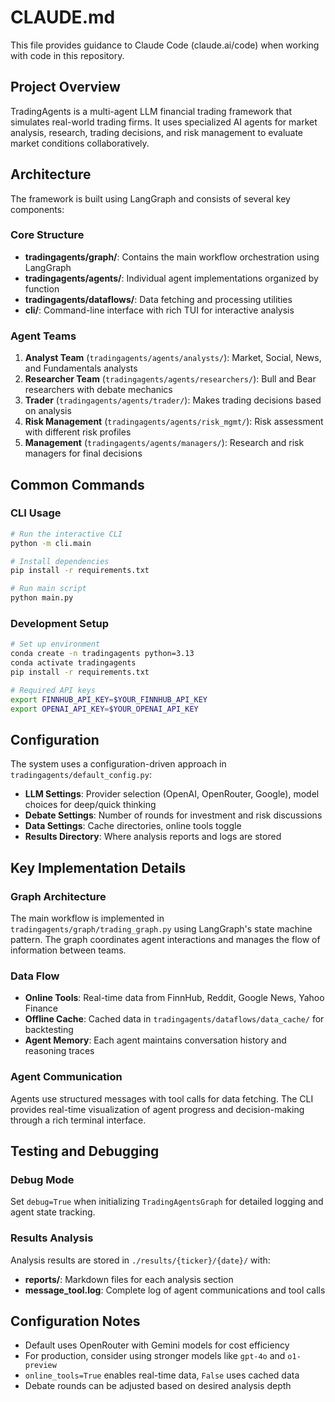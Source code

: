 # CLAUDE.md

This file provides guidance to Claude Code (claude.ai/code) when working with code in this repository.

## Project Overview

TradingAgents is a multi-agent LLM financial trading framework that simulates real-world trading firms. It uses specialized AI agents for market analysis, research, trading decisions, and risk management to evaluate market conditions collaboratively.

## Architecture

The framework is built using LangGraph and consists of several key components:

### Core Structure
- **tradingagents/graph/**: Contains the main workflow orchestration using LangGraph
- **tradingagents/agents/**: Individual agent implementations organized by function
- **tradingagents/dataflows/**: Data fetching and processing utilities
- **cli/**: Command-line interface with rich TUI for interactive analysis

### Agent Teams
1. **Analyst Team** (`tradingagents/agents/analysts/`): Market, Social, News, and Fundamentals analysts
2. **Researcher Team** (`tradingagents/agents/researchers/`): Bull and Bear researchers with debate mechanics
3. **Trader** (`tradingagents/agents/trader/`): Makes trading decisions based on analysis
4. **Risk Management** (`tradingagents/agents/risk_mgmt/`): Risk assessment with different risk profiles
5. **Management** (`tradingagents/agents/managers/`): Research and risk managers for final decisions

## Common Commands

### CLI Usage
```bash
# Run the interactive CLI
python -m cli.main

# Install dependencies
pip install -r requirements.txt

# Run main script
python main.py
```

### Development Setup
```bash
# Set up environment
conda create -n tradingagents python=3.13
conda activate tradingagents
pip install -r requirements.txt

# Required API keys
export FINNHUB_API_KEY=$YOUR_FINNHUB_API_KEY
export OPENAI_API_KEY=$YOUR_OPENAI_API_KEY
```

## Configuration

The system uses a configuration-driven approach in `tradingagents/default_config.py`:
- **LLM Settings**: Provider selection (OpenAI, OpenRouter, Google), model choices for deep/quick thinking
- **Debate Settings**: Number of rounds for investment and risk discussions
- **Data Settings**: Cache directories, online tools toggle
- **Results Directory**: Where analysis reports and logs are stored

## Key Implementation Details

### Graph Architecture
The main workflow is implemented in `tradingagents/graph/trading_graph.py` using LangGraph's state machine pattern. The graph coordinates agent interactions and manages the flow of information between teams.

### Data Flow
- **Online Tools**: Real-time data from FinnHub, Reddit, Google News, Yahoo Finance
- **Offline Cache**: Cached data in `tradingagents/dataflows/data_cache/` for backtesting
- **Agent Memory**: Each agent maintains conversation history and reasoning traces

### Agent Communication
Agents use structured messages with tool calls for data fetching. The CLI provides real-time visualization of agent progress and decision-making through a rich terminal interface.

## Testing and Debugging

### Debug Mode
Set `debug=True` when initializing `TradingAgentsGraph` for detailed logging and agent state tracking.

### Results Analysis
Analysis results are stored in `./results/{ticker}/{date}/` with:
- **reports/**: Markdown files for each analysis section
- **message_tool.log**: Complete log of agent communications and tool calls

## Configuration Notes

- Default uses OpenRouter with Gemini models for cost efficiency
- For production, consider using stronger models like `gpt-4o` and `o1-preview`
- `online_tools=True` enables real-time data, `False` uses cached data
- Debate rounds can be adjusted based on desired analysis depth